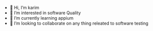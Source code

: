 - 👋 Hi, I’m karim
- 👀 I’m interested in software Quality
- 🌱 I’m currently learning appium
- 💞️ I’m looking to collaborate on any thing releated to software testing

<!---
karim-20-maker/karim-20-maker is a ✨ special ✨ repository because its `README.md` (this file) appears on your GitHub profile.
You can click the Preview link to take a look at your changes.
--->
